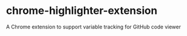 # chrome-highlighter-extension
A Chrome extension to support variable tracking for GitHub code viewer
